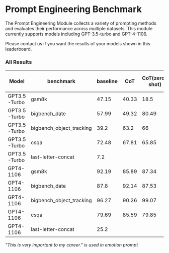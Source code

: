# Prompt Engineering Benchmark

The Prompt Engineering Module collects a variety of prompting methods and evaluates their performance across multiple datasets. This module currently supports models including GPT-3.5-turbo and GPT-4-1106.

Please contact us if you want the results of your models shown in this leaderboard.

### All Results

| Model           | benchmark               | baseline | CoT   | CoT(zero-shot) | expert prompting | emotion prompt | least to most |
|-----------------|-------------------------|----------|-------|----------------|------------------|----------------|---------------|
| GPT3.5 -Turbo   | gsm8k                   | 47.15    | 40.33 | 18.5           | 21.15            | 57.24          |               |
| GPT3.5 -Turbo   | bigbench_date           | 57.99    | 49.32 | 80.49          | 61.79            | 66.12          |               |
| GPT3.5 -Turbo   | bigbench_object_tracking| 39.2     | 63.2  | 66             | 56.53            | 29.87          |               |
| GPT3.5 -Turbo   | csqa                    | 72.48    | 67.81 | 65.85          | 74.45            | 70.68          |               |
| GPT3.5 -Turbo   | last-letter-concat      | 7.2      |       |                |                  |                | 79.8          |
| GPT4-1106       | gsm8k                   | 92.19    | 85.89 | 87.34          | 88.7             | 90.83          |               |
| GPT4-1106       | bigbench_date           | 87.8     | 92.14 | 87.53          | 87.26            | 87.8           |               |
| GPT4-1106       | bigbench_object_tracking| 96.27    | 90.26 | 99.07          | 98.93            | 95.73          |               |
| GPT4-1106       | csqa                    | 79.69    | 85.59 | 79.85          | 79.85            | 80.34          |               |
| GPT4-1106       | last-letter-concat      | 25.2     |       |                |                  |                | 96.2          |

*"This is very important to my career." is used in emotion prompt*
